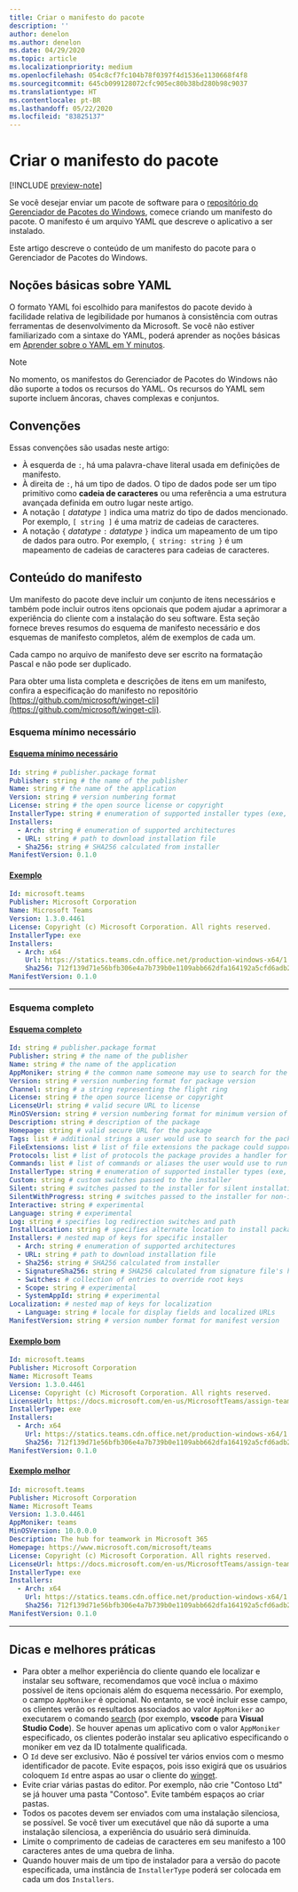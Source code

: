 ```yaml
---
title: Criar o manifesto do pacote
description: ''
author: denelon
ms.author: denelon
ms.date: 04/29/2020
ms.topic: article
ms.localizationpriority: medium
ms.openlocfilehash: 054c8cf7fc104b78f0397f4d1536e1130668f4f8
ms.sourcegitcommit: 645cb099128072cfc905ec80b38bd280b98c9037
ms.translationtype: HT
ms.contentlocale: pt-BR
ms.lasthandoff: 05/22/2020
ms.locfileid: "83825137"
---
```

# <a name="create-your-package-manifest"></a>Criar o manifesto do pacote

[!INCLUDE [preview-note](../../includes/package-manager-preview.md)]

Se você desejar enviar um pacote de software para o [repositório do Gerenciador de Pacotes do Windows](repository.md), comece criando um manifesto do pacote. O manifesto é um arquivo YAML que descreve o aplicativo a ser instalado.

Este artigo descreve o conteúdo de um manifesto do pacote para o Gerenciador de Pacotes do Windows.

## <a name="yaml-basics"></a>Noções básicas sobre YAML

O formato YAML foi escolhido para manifestos do pacote devido à facilidade relativa de legibilidade por humanos à consistência com outras ferramentas de desenvolvimento da Microsoft. Se você não estiver familiarizado com a sintaxe do YAML, poderá aprender as noções básicas em [Aprender sobre o YAML em Y minutos](https://learnxinyminutes.com/docs/yaml/).

> [!NOTE]
> No momento, os manifestos do Gerenciador de Pacotes do Windows não dão suporte a todos os recursos do YAML. Os recursos do YAML sem suporte incluem âncoras, chaves complexas e conjuntos.

## <a name="conventions"></a>Convenções

Essas convenções são usadas neste artigo:

* À esquerda de `:`, há uma palavra-chave literal usada em definições de manifesto.
* À direita de `:`, há um tipo de dados. O tipo de dados pode ser um tipo primitivo como **cadeia de caracteres** ou uma referência a uma estrutura avançada definida em outro lugar neste artigo.
* A notação `[` *datatype* `]` indica uma matriz do tipo de dados mencionado. Por exemplo, `[ string ]` é uma matriz de cadeias de caracteres.
* A notação `{` *datatype* `:` *datatype* `}` indica um mapeamento de um tipo de dados para outro. Por exemplo, `{ string: string }` é um mapeamento de cadeias de caracteres para cadeias de caracteres.

## <a name="manifest-contents"></a>Conteúdo do manifesto

Um manifesto do pacote deve incluir um conjunto de itens necessários e também pode incluir outros itens opcionais que podem ajudar a aprimorar a experiência do cliente com a instalação do seu software. Esta seção fornece breves resumos do esquema de manifesto necessário e dos esquemas de manifesto completos, além de exemplos de cada um.

Cada campo no arquivo de manifesto deve ser escrito na formatação Pascal e não pode ser duplicado.

Para obter uma lista completa e descrições de itens em um manifesto, confira a especificação do manifesto no repositório [https://github.com/microsoft/winget-cli](https://github.com/microsoft/winget-cli).

### <a name="minimal-required-schema"></a>Esquema mínimo necessário

#### <a name="minimal-required-schema"></a>[Esquema mínimo necessário](#tab/minschema/)

```yaml
Id: string # publisher.package format
Publisher: string # the name of the publisher
Name: string # the name of the application
Version: string # version numbering format
License: string # the open source license or copyright
InstallerType: string # enumeration of supported installer types (exe, msi, msix, inno, wix, nullsoft, appx)
Installers:
  - Arch: string # enumeration of supported architectures
  - URL: string # path to download installation file
  - Sha256: string # SHA256 calculated from installer
ManifestVersion: 0.1.0
```

#### <a name="example"></a>[Exemplo](#tab/minexample/)

```yaml
Id: microsoft.teams
Publisher: Microsoft Corporation
Name: Microsoft Teams
Version: 1.3.0.4461
License: Copyright (c) Microsoft Corporation. All rights reserved.
InstallerType: exe
Installers:
  - Arch: x64
    Url: https://statics.teams.cdn.office.net/production-windows-x64/1.3.00.4461/Teams_windows_x64.exe
    Sha256: 712f139d71e56bfb306e4a7b739b0e1109abb662dfa164192a5cfd6adb24a4e1
ManifestVersion: 0.1.0
```

* * *

### <a name="complete-schema"></a>Esquema completo

#### <a name="complete-schema"></a>[Esquema completo](#tab/compschema/)

```yaml
Id: string # publisher.package format
Publisher: string # the name of the publisher
Name: string # the name of the application
AppMoniker: string # the common name someone may use to search for the package
Version: string # version numbering format for package version
Channel: string # a string representing the flight ring
License: string # the open source license or copyright
LicenseUrl: string # valid secure URL to license
MinOSVersion: string # version numbering format for minimum version of Windows supported
Description: string # description of the package
Homepage: string # valid secure URL for the package
Tags: list # additional strings a user would use to search for the package
FileExtensions: list # list of file extensions the package could support
Protocols: list # list of protocols the package provides a handler for
Commands: list # list of commands or aliases the user would use to run the package
InstallerType: string # enumeration of supported installer types (exe, msi, msix)
Custom: string # custom switches passed to the installer
Silent: string # switches passed to the installer for silent installation
SilentWithProgress: string # switches passed to the installer for non-interactive install
Interactive: string # experimental
Language: string # experimental
Log: string # specifies log redirection switches and path
InstallLocation: string # specifies alternate location to install package
Installers: # nested map of keys for specific installer
  - Arch: string # enumeration of supported architectures
  - URL: string # path to download installation file
  - Sha256: string # SHA256 calculated from installer
  - SignatureSha256: string # SHA256 calculated from signature file's hash of MSIX file
  - Switches: # collection of entries to override root keys
  - Scope: string # experimental
  - SystemAppId: string # experimental
Localization: # nested map of keys for localization
  - Language: string # locale for display fields and localized URLs
ManifestVersion: string # version number format for manifest version
```

#### <a name="good-example"></a>[Exemplo bom](#tab/good/)

```yaml
Id: microsoft.teams
Publisher: Microsoft Corporation
Name: Microsoft Teams
Version: 1.3.0.4461
License: Copyright (c) Microsoft Corporation. All rights reserved.
LicenseUrl: https://docs.microsoft.com/en-us/MicrosoftTeams/assign-teams-licenses
InstallerType: exe
Installers:
  - Arch: x64
    Url: https://statics.teams.cdn.office.net/production-windows-x64/1.3.00.4461/Teams_windows_x64.exe
    Sha256: 712f139d71e56bfb306e4a7b739b0e1109abb662dfa164192a5cfd6adb24a4e1
ManifestVersion: 0.1.0
```

#### <a name="better-example"></a>[Exemplo melhor](#tab/better/)

```yaml
Id: microsoft.teams
Publisher: Microsoft Corporation
Name: Microsoft Teams
Version: 1.3.0.4461
AppMoniker: teams
MinOSVersion: 10.0.0.0
Description: The hub for teamwork in Microsoft 365
Homepage: https://www.microsoft.com/microsoft/teams
License: Copyright (c) Microsoft Corporation. All rights reserved.
LicenseUrl: https://docs.microsoft.com/en-us/MicrosoftTeams/assign-teams-licenses
InstallerType: exe
Installers:
  - Arch: x64
    Url: https://statics.teams.cdn.office.net/production-windows-x64/1.3.00.4461/Teams_windows_x64.exe
    Sha256: 712f139d71e56bfb306e4a7b739b0e1109abb662dfa164192a5cfd6adb24a4e1
ManifestVersion: 0.1.0
```

* * *

## <a name="tips-and-best-practices"></a>Dicas e melhores práticas

* Para obter a melhor experiência do cliente quando ele localizar e instalar seu software, recomendamos que você inclua o máximo possível de itens opcionais além do esquema necessário. Por exemplo, o campo `AppMoniker` é opcional. No entanto, se você incluir esse campo, os clientes verão os resultados associados ao valor `AppMoniker` ao executarem o comando [search](../winget/search.md) (por exemplo, **vscode** para **Visual Studio Code**). Se houver apenas um aplicativo com o valor `AppMoniker` especificado, os clientes poderão instalar seu aplicativo especificando o moniker em vez da ID totalmente qualificada.
* O `Id` deve ser exclusivo. Não é possível ter vários envios com o mesmo identificador de pacote. Evite espaços, pois isso exigirá que os usuários coloquem `Id` entre aspas ao usar o cliente do [winget](../index.md).
* Evite criar várias pastas do editor. Por exemplo, não crie "Contoso Ltd" se já houver uma pasta "Contoso". Evite também espaços ao criar pastas.
* Todos os pacotes devem ser enviados com uma instalação silenciosa, se possível. Se você tiver um executável que não dá suporte a uma instalação silenciosa, a experiência do usuário será diminuída.
* Limite o comprimento de cadeias de caracteres em seu manifesto a 100 caracteres antes de uma quebra de linha.
* Quando houver mais de um tipo de instalador para a versão do pacote especificada, uma instância de `InstallerType` poderá ser colocada em cada um dos `Installers`.
